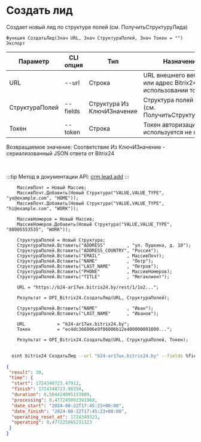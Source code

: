 ﻿---
sidebar_position: 1
---

# Создать лид
 Создает новый лид по структуре полей (см. ПолучитьСтруктуруЛида)



`Функция СоздатьЛид(Знач URL, Знач СтруктураПолей, Знач Токен = "") Экспорт`

  | Параметр | CLI опция | Тип | Назначение |
  |-|-|-|-|
  | URL | --url | Строка | URL внешнего вебхука или адрес Bitrix24 при использовании токена |
  | СтруктураПолей | --fields | Структура Из КлючИЗначение | Структура полей лида (см. ПолучитьСтруктуруЛида) |
  | Токен | --token | Строка | Токен авторизации, если используется не вебхук |

  
  Возвращаемое значение:   Соответствие Из КлючИЗначение - сериализованный JSON ответа от Bitrix24

<br/>

:::tip
Метод в документации API: [crm.lead.add](https://dev.1c-bitrix.ru/rest_help/crm/leads/crm_lead_add.php)
:::
<br/>


```bsl title="Пример кода"
    МассивПочт = Новый Массив;
    МассивПочт.Добавить(Новый Структура("VALUE,VALUE_TYPE", "yo@example.com", "HOME"));
    МассивПочт.Добавить(Новый Структура("VALUE,VALUE_TYPE", "hi@example.com", "WORK"));

    МассивНомеров = Новый Массив;
    МассивНомеров.Добавить(Новый Структура("VALUE,VALUE_TYPE", "88005553535", "WORK"));

    СтруктураПолей = Новый Структура;
    СтруктураПолей.Вставить("ADDRESS"        , "ул. Пушкина, д. 10");
    СтруктураПолей.Вставить("ADDRESS_COUNTRY", "Россия");
    СтруктураПолей.Вставить("EMAIL"          , МассивПочт);
    СтруктураПолей.Вставить("NAME"           , "Петр");
    СтруктураПолей.Вставить("LAST_NAME"      , "Петров");
    СтруктураПолей.Вставить("PHONE"          , МассивНомеров);
    СтруктураПолей.Вставить("TITLE"          , "Мегаклиент");

    URL = "https://b24-ar17wx.bitrix24.by/rest/1/1o2...";

    Результат = OPI_Bitrix24.СоздатьЛид(URL, СтруктураПолей);

    СтруктураПолей.Вставить("NAME"           , "Иван");
    СтруктураПолей.Вставить("LAST_NAME"      , "Иванов");

    URL            = "b24-ar17wx.bitrix24.by";
    Токен          = "ec4dc366006e9f06006b12e400000001000...";

    Результат = OPI_Bitrix24.СоздатьЛид(URL, СтруктураПолей, Токен);
```



```sh title="Пример команды CLI"
    
  oint bitrix24 СоздатьЛид --url "b24-ar17wx.bitrix24.by" --fields %fields% --token "ec4dc366006e9f06006b12e400000001000..."

```

```json title="Результат"
{
 "result": 30,
 "time": {
  "start": 1724348723.47912,
  "finish": 1724348723.98354,
  "duration": 0.504424095153809,
  "processing": 0.477245092391968,
  "date_start": "2024-08-22T17:45:23+00:00",
  "date_finish": "2024-08-22T17:45:23+00:00",
  "operating_reset_at": 1724349323,
  "operating": 0.477225065231323
 }
}
```
